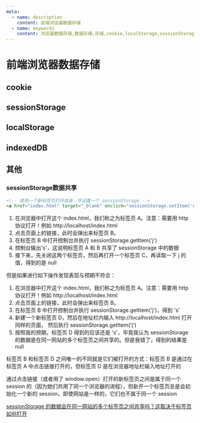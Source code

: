 ```yaml
---
meta:
  - name: description
    content: 前端浏览器数据存储
  - name: keywords
    content: 浏览器数据存储,数据存储,存储,cookie,localStorage,sessionStorage
---
```


# 前端浏览器数据存储

## cookie

## sessionStorage

## localStorage

## indexedDB

## 其他

### sessionStorage数据共享

```html
<!-- 使用一个新标签页打开自身，并设置一个 sessionStorage -->
<a href="index.html" target="_blank" onclick="sessionStorage.setItem('name', 'liam')">open myself</a>
```

1. 在浏览器中打开这个 index.html，我们称之为标签页 A。注意：需要用 http 协议打开！例如 http://localhost/index.html
2. 点击页面上的链接，此时会弹出来标签页 B。
3. 在标签页 B 中打开控制台并执行 sessionStorage.getItem('j')
4. 控制台输出's'，这说明标签页 A 和 B 共享了 sessionStorage 中的数据
5. 接下来，先关闭这两个标签页，然后再打开一个标签页 C，再读取一下 j 的值，得到的是 null

但是如果进行如下操作发现表现与预期不符合：

1. 在浏览器中打开这个 index.html，我们称之为标签页 A。注意：需要用 http 协议打开！例如 http://localhost/index.html
2. 点击页面上的链接，此时会弹出来标签页 B。
3. 在标签页 B 中打开控制台并执行 sessionStorage.getItem('j')，得到 's'
4. 新建一个新标签页 D，然后在地址栏内输入 http://localhost/index.html 打开同样的页面， 然后执行 sessionStorage.getItem('j')
5. 按照我的预期，标签页 D 得到的应该还是 's'，毕竟我认为 sessionStorage 的数据是在同一网站的多个标签页之间共享的。但是我错了，得到的结果是 null

标签页 B 和标签页 D 之间唯一的不同就是它们被打开的方式：标签页 B 是通过在标签页 A 中点击链接打开的，但标签页 D 是在浏览器地址栏输入地址打开的

通过点击链接（或者用了 window.open）打开的新标签页之间是属于同一个 session 的（因为她们共用了同一个浏览器的进程），但新开一个标签页总是会初始化一个新的 session，即使网站是一样的，它们也不属于同一个 session

[sessionStorage 的数据会在同一网站的多个标签页之间共享吗？这取决于标签页如何打开](https://github.com/lmk123/blog/issues/66)
